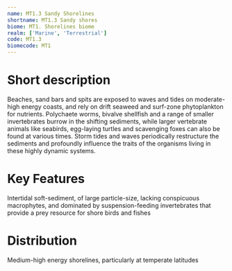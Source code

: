 ```yaml
---
name: MT1.3 Sandy Shorelines
shortname: MT1.3 Sandy shores
biome: MT1. Shorelines biome
realm: ['Marine', 'Terrestrial']
code: MT1.3
biomecode: MT1
---
```

# Short description

Beaches, sand bars and spits are exposed to waves and tides on moderate-high energy coasts, and rely on drift seaweed and surf-zone phytoplankton for nutrients. Polychaete worms, bivalve shellfish and a range of smaller invertebrates burrow in the shifting sediments, while larger vertebrate animals like seabirds, egg-laying turtles and scavenging foxes can also be found at various times.  Storm tides and waves periodically restructure the sediments and profoundly influence the traits of the organisms living in these highly dynamic systems.

# Key Features

Intertidal soft-sediment, of large particle-size, lacking conspicuous macrophytes, and dominated by suspension-feeding invertebrates that provide a prey resource for shore birds and fishes

# Distribution

Medium-high energy shorelines, particularly at temperate latitudes
